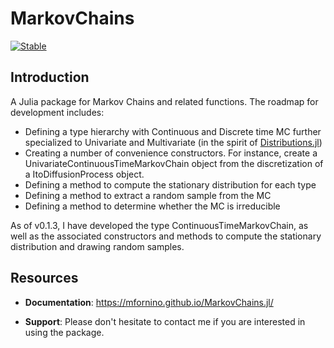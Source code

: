 # MarkovChains

[![Stable](https://img.shields.io/badge/docs-stable-blue.svg)](https://mfornino.github.io/MarkovChains.jl/)
<!--[![Dev](https://img.shields.io/badge/docs-dev-blue.svg)](https://mfornino.github.io/MarkovChains.jl/dev)
[![Build Status](https://github.com/mfornino/MarkovChains.jl/workflows/CI/badge.svg)](https://github.com/mfornino/MarkovChains.jl/actions)
[![Coverage](https://codecov.io/gh/mfornino/MarkovChains.jl/branch/master/graph/badge.svg)](https://codecov.io/gh/mfornino/MarkovChains.jl)-->

## Introduction

A Julia package for Markov Chains and related functions. The roadmap for development includes:

* Defining a type hierarchy with Continuous and Discrete time MC further specialized to Univariate and Multivariate (in the spirit of [Distributions.jl](https://github.com/JuliaStats/Distributions.jl))
* Creating a number of convenience constructors. For instance, create a UnivariateContinuousTimeMarkovChain object from the discretization of a ItoDiffusionProcess object.
* Defining a method to compute the stationary distribution for each type
* Defining a method to extract a random sample from the MC
* Defining a method to determine whether the MC is irreducible

As of v0.1.3, I have developed the type ContinuousTimeMarkovChain, as well as the associated constructors and methods to compute the stationary distribution and drawing random samples.

## Resources

* **Documentation**: <https://mfornino.github.io/MarkovChains.jl/>

* **Support**: Please don't hesitate to contact me if you are interested in using the package.